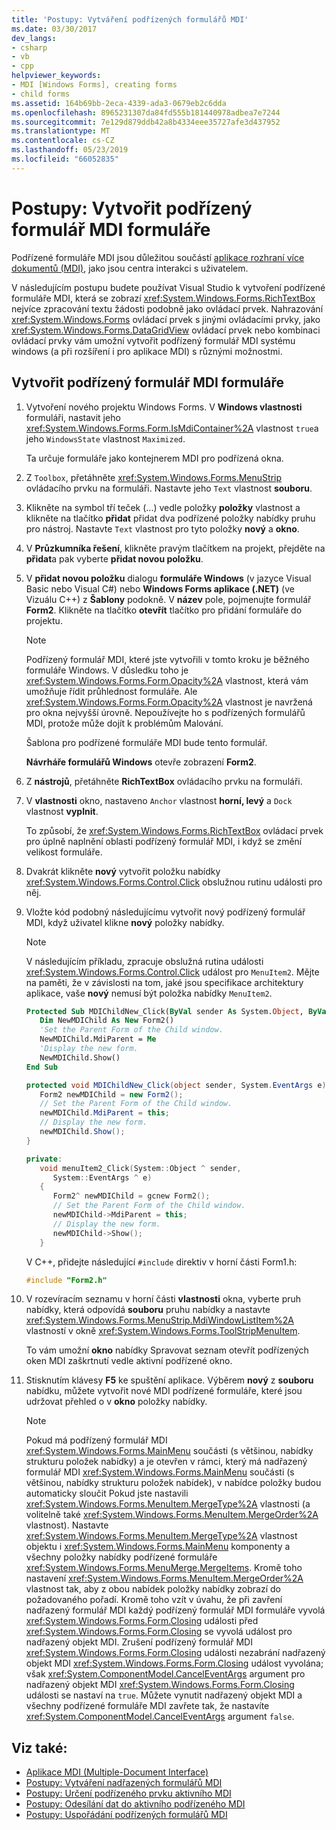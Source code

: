```yaml
---
title: 'Postupy: Vytváření podřízených formulářů MDI'
ms.date: 03/30/2017
dev_langs:
- csharp
- vb
- cpp
helpviewer_keywords:
- MDI [Windows Forms], creating forms
- child forms
ms.assetid: 164b69bb-2eca-4339-ada3-0679eb2c6dda
ms.openlocfilehash: 8965231307da84fd555b181440978adbea7e7244
ms.sourcegitcommit: 7e129d879ddb42a8b4334eee35727afe3d437952
ms.translationtype: MT
ms.contentlocale: cs-CZ
ms.lasthandoff: 05/23/2019
ms.locfileid: "66052835"
---
```

# <a name="how-to-create-mdi-child-forms"></a>Postupy: Vytvořit podřízený formulář MDI formuláře

Podřízené formuláře MDI jsou důležitou součástí [aplikace rozhraní více dokumentů (MDI)](multiple-document-interface-mdi-applications.md), jako jsou centra interakci s uživatelem.

V následujícím postupu budete používat Visual Studio k vytvoření podřízené formuláře MDI, která se zobrazí <xref:System.Windows.Forms.RichTextBox> nejvíce zpracování textu žádosti podobně jako ovládací prvek. Nahrazování <xref:System.Windows.Forms> ovládací prvek s jinými ovládacími prvky, jako <xref:System.Windows.Forms.DataGridView> ovládací prvek nebo kombinaci ovládací prvky vám umožní vytvořit podřízený formulář MDI systému windows (a při rozšíření i pro aplikace MDI) s různými možnostmi.

## <a name="create-mdi-child-forms"></a>Vytvořit podřízený formulář MDI formuláře

1. Vytvoření nového projektu Windows Forms. V **Windows vlastnosti** formuláři, nastavit jeho <xref:System.Windows.Forms.Form.IsMdiContainer%2A> vlastnost `true`a jeho `WindowsState` vlastnost `Maximized`.

   Ta určuje formuláře jako kontejnerem MDI pro podřízená okna.

2. Z `Toolbox`, přetáhněte <xref:System.Windows.Forms.MenuStrip> ovládacího prvku na formuláři. Nastavte jeho `Text` vlastnost **souboru**.

3. Klikněte na symbol tří teček (...) vedle položky **položky** vlastnost a klikněte na tlačítko **přidat** přidat dva podřízené položky nabídky pruhu pro nástroj. Nastavte `Text` vlastnost pro tyto položky **nový** a **okno**.

4. V **Průzkumníka řešení**, klikněte pravým tlačítkem na projekt, přejděte na **přidat**a pak vyberte **přidat novou položku**.

5. V **přidat novou položku** dialogu **formuláře Windows** (v jazyce Visual Basic nebo Visual C#) nebo **Windows Forms aplikace (.NET)** (ve Vizuálu C++) z **Šablony** podokně. V **název** pole, pojmenujte formulář **Form2**. Klikněte na tlačítko **otevřít** tlačítko pro přidání formuláře do projektu.

    > [!NOTE]
    > Podřízený formulář MDI, které jste vytvořili v tomto kroku je běžného formuláře Windows. V důsledku toho je <xref:System.Windows.Forms.Form.Opacity%2A> vlastnost, která vám umožňuje řídit průhlednost formuláře. Ale <xref:System.Windows.Forms.Form.Opacity%2A> vlastnost je navržená pro okna nejvyšší úrovně. Nepoužívejte ho s podřízených formulářů MDI, protože může dojít k problémům Malování.

     Šablona pro podřízené formuláře MDI bude tento formulář.

     **Návrháře formulářů Windows** otevře zobrazení **Form2**.

6. Z **nástrojů**, přetáhněte **RichTextBox** ovládacího prvku na formuláři.

7. V **vlastnosti** okno, nastaveno `Anchor` vlastnost **horní, levý** a `Dock` vlastnost **vyplnit**.

   To způsobí, že <xref:System.Windows.Forms.RichTextBox> ovládací prvek pro úplně naplnění oblasti podřízený formulář MDI, i když se změní velikost formuláře.

8. Dvakrát klikněte **nový** vytvořit položku nabídky <xref:System.Windows.Forms.Control.Click> obslužnou rutinu události pro něj.

9. Vložte kód podobný následujícímu vytvořit nový podřízený formulář MDI, když uživatel klikne **nový** položky nabídky.

   > [!NOTE]
   > V následujícím příkladu, zpracuje obslužná rutina události <xref:System.Windows.Forms.Control.Click> událost pro `MenuItem2`. Mějte na paměti, že v závislosti na tom, jaké jsou specifikace architektury aplikace, vaše **nový** nemusí být položka nabídky `MenuItem2`.

    ```vb
    Protected Sub MDIChildNew_Click(ByVal sender As System.Object, ByVal e As System.EventArgs) Handles MenuItem2.Click
       Dim NewMDIChild As New Form2()
       'Set the Parent Form of the Child window.
       NewMDIChild.MdiParent = Me
       'Display the new form.
       NewMDIChild.Show()
    End Sub
    ```

    ```csharp
    protected void MDIChildNew_Click(object sender, System.EventArgs e){
       Form2 newMDIChild = new Form2();
       // Set the Parent Form of the Child window.
       newMDIChild.MdiParent = this;
       // Display the new form.
       newMDIChild.Show();
    }
    ```

    ```cpp
    private:
       void menuItem2_Click(System::Object ^ sender,
          System::EventArgs ^ e)
       {
          Form2^ newMDIChild = gcnew Form2();
          // Set the Parent Form of the Child window.
          newMDIChild->MdiParent = this;
          // Display the new form.
          newMDIChild->Show();
       }
    ```

   V C++, přidejte následující `#include` direktiv v horní části Form1.h:

   ```cpp
   #include "Form2.h"
   ```

10. V rozevíracím seznamu v horní části **vlastnosti** okna, vyberte pruh nabídky, která odpovídá **souboru** pruhu nabídky a nastavte <xref:System.Windows.Forms.MenuStrip.MdiWindowListItem%2A> vlastností v okně <xref:System.Windows.Forms.ToolStripMenuItem>.

    To vám umožní **okno** nabídky Spravovat seznam otevřít podřízených oken MDI zaškrtnutí vedle aktivní podřízené okno.

11. Stisknutím klávesy **F5** ke spuštění aplikace. Výběrem **nový** z **souboru** nabídku, můžete vytvořit nové MDI podřízené formuláře, které jsou udržovat přehled o v **okno** položky nabídky.

    > [!NOTE]
    > Pokud má podřízený formulář MDI <xref:System.Windows.Forms.MainMenu> součásti (s většinou, nabídky strukturu položek nabídky) a je otevřen v rámci, který má nadřazený formulář MDI <xref:System.Windows.Forms.MainMenu> součásti (s většinou, nabídky strukturu položek nabídek), v nabídce položky budou automaticky sloučit Pokud jste nastavili <xref:System.Windows.Forms.MenuItem.MergeType%2A> vlastnosti (a volitelně také <xref:System.Windows.Forms.MenuItem.MergeOrder%2A> vlastnost). Nastavte <xref:System.Windows.Forms.MenuItem.MergeType%2A> vlastnost objektu i <xref:System.Windows.Forms.MainMenu> komponenty a všechny položky nabídky podřízené formuláře <xref:System.Windows.Forms.MenuMerge.MergeItems>. Kromě toho nastavení <xref:System.Windows.Forms.MenuItem.MergeOrder%2A> vlastnost tak, aby z obou nabídek položky nabídky zobrazí do požadovaného pořadí. Kromě toho vzít v úvahu, že při zavření nadřazený formulář MDI každý podřízený formulář MDI formuláře vyvolá <xref:System.Windows.Forms.Form.Closing> události před <xref:System.Windows.Forms.Form.Closing> se vyvolá událost pro nadřazený objekt MDI. Zrušení podřízený formulář MDI <xref:System.Windows.Forms.Form.Closing> události nezabrání nadřazený objekt MDI <xref:System.Windows.Forms.Form.Closing> událost vyvolána; však <xref:System.ComponentModel.CancelEventArgs> argument pro nadřazený objekt MDI <xref:System.Windows.Forms.Form.Closing> události se nastaví na `true`. Můžete vynutit nadřazený objekt MDI a všechny podřízené formuláře MDI zavřete tak, že nastavíte <xref:System.ComponentModel.CancelEventArgs> argument `false`.

## <a name="see-also"></a>Viz také:

- [Aplikace MDI (Multiple-Document Interface)](multiple-document-interface-mdi-applications.md)
- [Postupy: Vytváření nadřazených formulářů MDI](how-to-create-mdi-parent-forms.md)
- [Postupy: Určení podřízeného prvku aktivního MDI](how-to-determine-the-active-mdi-child.md)
- [Postupy: Odesílání dat do aktivního podřízeného MDI](how-to-send-data-to-the-active-mdi-child.md)
- [Postupy: Uspořádání podřízených formulářů MDI](how-to-arrange-mdi-child-forms.md)
